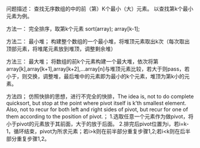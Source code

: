 问题描述：
查找无序数组的中的前（第）K个最小（大）元素。
以查找第k个最小元素为例。

方法一：
完全排序，取第k个元素
sort(array);
array[k-1];

方法二：
最小堆；
构建整个数组的一个最小堆，将堆顶元素取出k次（每次取出顶部元素，将堆尾元素放到堆顶，调整剩余堆）

方法三：
最大堆；
将数组的前k个元素构建一个最大堆，依次将第array[k],array[k+1],array[k+2],...array[n]与堆顶元素比较，若大于则pass，若小于，则交换，调整堆，最后堆中的元素即为最小的k个元素，堆顶为第k小的元素。

方法四；
仿照快排的思想，进行不完全的快排，The idea is, not to do complete quicksort, but stop at the point where pivot itself is k’th smallest element. Also, not to recur for both left and right sides of pivot, but recur for one of them according to the position of pivot.；
1.选取任意一个元素作为做pivot，将小于pivot的元素放于其前面，大于的放于后面。
2.排完后pivot位置为i，若i=k-1，循环结束，pivot为所求元素；若i>k则在前半部分重复步骤1,2;若i<k则在后半部分重复步骤1,2。